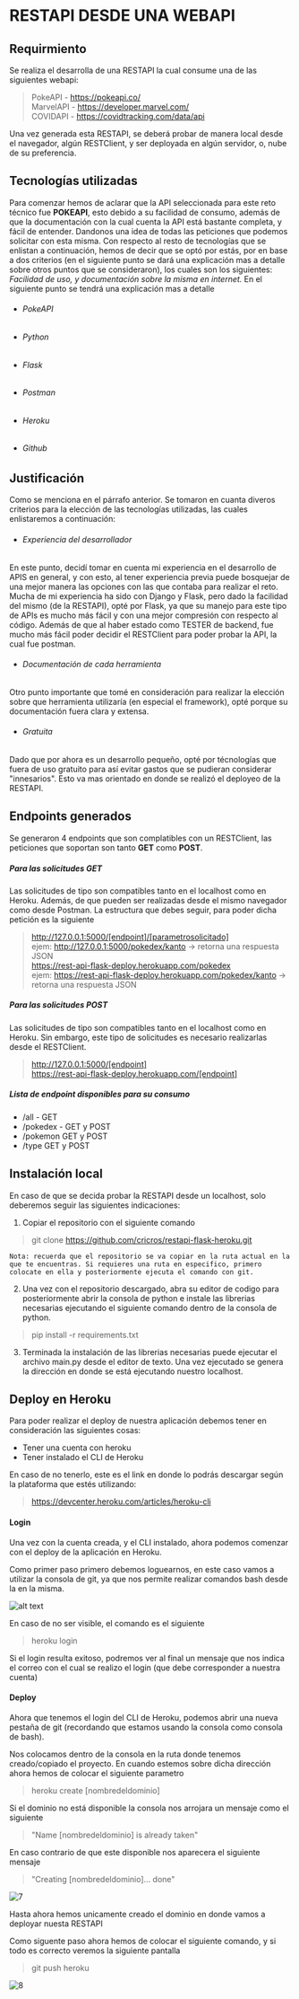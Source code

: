 # RESTAPI DESDE UNA WEBAPI


## Requirmiento
Se realiza el desarrolla de una RESTAPI la cual consume una de las siguientes webapi: 
<br>
>PokeAPI - https://pokeapi.co/ <br>
>MarvelAPI - https://developer.marvel.com/ <br>
>COVIDAPI - https://covidtracking.com/data/api <br>

Una vez generada esta RESTAPI, se deberá probar de manera local desde el navegador, algún RESTClient, y ser deployada en algún servidor, o, nube de su preferencia. 

## Tecnologías utilizadas
Para comenzar hemos de aclarar que la API seleccionada para este reto técnico fue **POKEAPI**, esto debido a su facilidad de consumo, además de que la documentación con la cual cuenta la API está bastante completa, y fácil de entender. Dandonos una idea de todas las peticiones que podemos solicitar con esta misma. 
Con respecto al resto de tecnologías que se enlistan a continuación, hemos de decir que se optó por estás, por en base a dos criterios (en el siguiente punto se dará una explicación mas a detalle sobre otros puntos que se consideraron), los cuales son los siguientes: *Facilidad de uso, y  documentación sobre la misma en internet.*  En el siguiente punto se tendrá una explicación mas a detalle
- ###### PokeAPI
- ###### Python
- ###### Flask
- ###### Postman
- ###### Heroku
- ###### Github
## Justificación
Como se menciona en el párrafo anterior. Se tomaron en cuanta diveros criterios para la elección de las tecnologías utilizadas, las cuales enlistaremos a continuación: 
- ###### Experiencia del desarrollador
En este punto, decidí tomar en cuenta mi experiencia en el desarrollo de APIS en general, y con esto, al tener experiencia previa puede bosquejar de una mejor manera las opciones con las que contaba para realizar el reto. Mucha de mi experiencia ha sido con Django y Flask, pero dado la facilidad del mismo (de la RESTAPI), opté por Flask, ya que su manejo para este tipo de APIs es mucho más fácil y con una mejor compresión con respecto al código. Además de que al haber estado como TESTER de backend, fue mucho más fácil poder decidir el RESTClient para poder probar la API, la cual fue postman. 
- ###### Documentación de cada herramienta
Otro punto importante que tomé en consideración para realizar la elección sobre que herramienta utilizaría (en especial el framework), opté porque su documentación fuera clara y extensa. 
- ###### Gratuita
Dado que por ahora es un desarrollo pequeño, opté por técnologías que fuera de uso gratuito para así evitar gastos que se pudieran considerar "innesarios". Esto va mas orientado en donde se realizó el deployeo de la RESTAPI. 

## Endpoints generados

Se generaron 4 endpoints que son complatibles con un RESTClient, las peticiones que  soportan son tanto **GET** como **POST**. 

##### Para las solicitudes GET
Las solicitudes de tipo son compatibles tanto en el localhost como en Heroku. Además, de que pueden ser realizadas desde el mismo navegador como desde Postman. 
La estructura que debes seguir, para poder dicha petición es la siguiente
>http://127.0.0.1:5000/[endpoint]/[parametrosolicitado]<br>
	ejem: http://127.0.0.1:5000/pokedex/kanto -> retorna una respuesta JSON <br>
>https://rest-api-flask-deploy.herokuapp.com/pokedex<br>
	ejem: https://rest-api-flask-deploy.herokuapp.com/pokedex/kanto -> retorna una respuesta JSON 

##### Para las solicitudes POST
Las solicitudes de tipo son compatibles tanto en el localhost como en Heroku. Sin embargo, este tipo de solicitudes es necesario realizarlas desde el RESTClient. <br>
>http://127.0.0.1:5000/[endpoint] <br>
>https://rest-api-flask-deploy.herokuapp.com/[endpoint] 

##### Lista de endpoint disponibles para su consumo
- /all - GET
- /pokedex - GET y POST
- /pokemon GET y POST
- /type GET y POST

## Instalación local
En caso de que se decida probar la RESTAPI desde un localhost, solo deberemos seguir las siguientes indicaciones:

1. Copiar el repositorio con el siguiente comando

 >git clone https://github.com/cricros/restapi-flask-heroku.git

	Nota: recuerda que el repositorio se va copiar en la ruta actual en la que te encuentras. Si requieres una ruta en especifico, primero colocate en ella y posteriormente ejecuta el comando con git.

2. Una vez con el repositorio descargado, abra su editor de codigo para posteriormente abrir la consola de python e instale las librerias necesarias ejecutando el siguiente comando dentro de la consola de python. 

 >pip install -r requirements.txt
 
3. Terminada la instalación de las librerias necesarias puede ejecutar el archivo main.py desde el editor de texto. Una vez ejecutado se genera la dirección en donde se está ejecutando nuestro localhost. 

## Deploy en Heroku

Para poder realizar el deploy de nuestra aplicación debemos tener en consideración las siguientes cosas: 
- Tener una cuenta con heroku
- Tener instalado el CLI de Heroku

En caso de no tenerlo, este es el link en donde lo podrás descargar según la plataforma que estés utilizando:
>https://devcenter.heroku.com/articles/heroku-cli


#### Login
Una vez con la cuenta creada, y el CLI instalado, ahora podemos comenzar con el deploy de la aplicación en Heroku.  

Como primer paso primero debemos loguearnos, en este caso vamos a utilizar la consola de git, ya que nos permite realizar comandos bash desde la en la misma. 

![alt text](https://ibb.co/wyCyXcS)

En caso de no ser visible, el comando es el siguiente
 >heroku login

Si el login resulta exitoso, podremos ver al final un mensaje que nos indica el correo con el cual se realizo el login (que debe corresponder a nuestra cuenta)

#### Deploy
Ahora que tenemos el login del CLI de Heroku, podemos abrir una nueva pestaña de git (recordando que estamos usando la consola como consola de bash). 

Nos colocamos dentro de la consola en la ruta donde tenemos creado/copiado el proyecto. En cuando estemos sobre dicha dirección ahora hemos de colocar el siguiente parametro

>heroku create [nombredeldominio]

Si el dominio no está disponible la consola nos arrojara un mensaje como el siguiente

> "Name [nombredeldominio] is already taken"

En caso contrario de que este disponible nos aparecera el siguiente mensaje

> "Creating [nombredeldominio]... done"


![7](https://user-images.githubusercontent.com/89177440/184267700-9dfdee08-93d9-4cbd-8f45-929ef47e59ec.jpg)

Hasta ahora hemos unicamente creado el dominio en donde vamos a deployar nuesta RESTAPI

Como siguente paso ahora hemos de colocar el siguiente comando, y si todo es correcto veremos la siguiente pantalla

>git push heroku

![8](https://user-images.githubusercontent.com/89177440/184267692-4ed8ca11-8777-4170-9d28-3a3928df70e8.jpg)